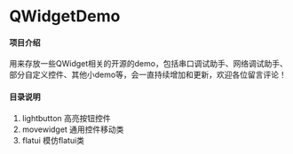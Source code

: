 # QWidgetDemo

#### 项目介绍
用来存放一些QWidget相关的开源的demo，包括串口调试助手、网络调试助手、部分自定义控件、其他小demo等，会一直持续增加和更新，欢迎各位留言评论！

#### 目录说明
1. lightbutton 高亮按钮控件
2. movewidget 通用控件移动类
3. flatui 模仿flatui类
